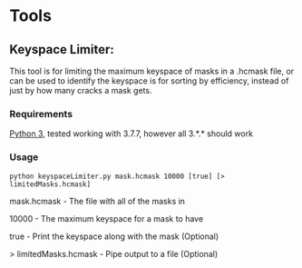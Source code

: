 # Tools

## Keyspace Limiter:

This tool is for limiting the maximum keyspace of masks in a .hcmask file, or can be used to identify the keyspace is for sorting by efficiency, instead of just by how many cracks a mask gets.

### Requirements
[Python 3](https://www.python.org/downloads/), tested working with 3.7.7, however all 3.\*.\* should work

### Usage
```
python keyspaceLimiter.py mask.hcmask 10000 [true] [> limitedMasks.hcmask]
```
mask.hcmask - The file with all of the masks in

10000 - The maximum keyspace for a mask to have

true - Print the keyspace along with the mask (Optional)

\> limitedMasks.hcmask - Pipe output to a file (Optional)
